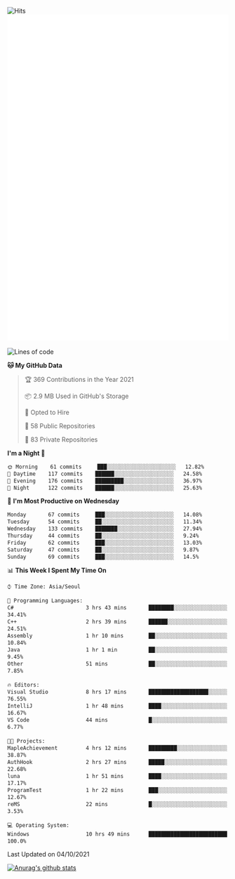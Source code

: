 ![Hits](https://hits.seeyoufarm.com/api/count/incr/badge.svg?url=https%3A%2F%2Fgithub.com%2Fkokose1234&count_bg=%2379C83D&title_bg=%23555555&icon=apple.svg&icon_color=%23E7E7E7&title=hits&edge_flat=false)
<br/>
![Metrics](https://github.com/kokose1234/kokose1234/blob/main/github-metrics.svg)

<!--START_SECTION:waka-->
![Lines of code](https://img.shields.io/badge/From%20Hello%20World%20I%27ve%20Written-11.9%20million%20lines%20of%20code-blue)

**🐱 My GitHub Data** 

> 🏆 369 Contributions in the Year 2021
 > 
> 📦 2.9 MB Used in GitHub's Storage 
 > 
> 💼 Opted to Hire
 > 
> 📜 58 Public Repositories 
 > 
> 🔑 83 Private Repositories  
 > 
**I'm a Night 🦉** 

```text
🌞 Morning    61 commits     ███░░░░░░░░░░░░░░░░░░░░░░   12.82% 
🌆 Daytime    117 commits    ██████░░░░░░░░░░░░░░░░░░░   24.58% 
🌃 Evening    176 commits    █████████░░░░░░░░░░░░░░░░   36.97% 
🌙 Night      122 commits    ██████░░░░░░░░░░░░░░░░░░░   25.63%

```
📅 **I'm Most Productive on Wednesday** 

```text
Monday       67 commits     ███░░░░░░░░░░░░░░░░░░░░░░   14.08% 
Tuesday      54 commits     ██░░░░░░░░░░░░░░░░░░░░░░░   11.34% 
Wednesday    133 commits    ███████░░░░░░░░░░░░░░░░░░   27.94% 
Thursday     44 commits     ██░░░░░░░░░░░░░░░░░░░░░░░   9.24% 
Friday       62 commits     ███░░░░░░░░░░░░░░░░░░░░░░   13.03% 
Saturday     47 commits     ██░░░░░░░░░░░░░░░░░░░░░░░   9.87% 
Sunday       69 commits     ███░░░░░░░░░░░░░░░░░░░░░░   14.5%

```


📊 **This Week I Spent My Time On** 

```text
⌚︎ Time Zone: Asia/Seoul

💬 Programming Languages: 
C#                       3 hrs 43 mins       ████████░░░░░░░░░░░░░░░░░   34.41% 
C++                      2 hrs 39 mins       ██████░░░░░░░░░░░░░░░░░░░   24.51% 
Assembly                 1 hr 10 mins        ██░░░░░░░░░░░░░░░░░░░░░░░   10.84% 
Java                     1 hr 1 min          ██░░░░░░░░░░░░░░░░░░░░░░░   9.45% 
Other                    51 mins             ██░░░░░░░░░░░░░░░░░░░░░░░   7.85%

🔥 Editors: 
Visual Studio            8 hrs 17 mins       ███████████████████░░░░░░   76.55% 
IntelliJ                 1 hr 48 mins        ████░░░░░░░░░░░░░░░░░░░░░   16.67% 
VS Code                  44 mins             █░░░░░░░░░░░░░░░░░░░░░░░░   6.77%

🐱‍💻 Projects: 
MapleAchievement         4 hrs 12 mins       █████████░░░░░░░░░░░░░░░░   38.87% 
AuthHook                 2 hrs 27 mins       █████░░░░░░░░░░░░░░░░░░░░   22.68% 
luna                     1 hr 51 mins        ████░░░░░░░░░░░░░░░░░░░░░   17.17% 
ProgramTest              1 hr 22 mins        ███░░░░░░░░░░░░░░░░░░░░░░   12.67% 
reMS                     22 mins             █░░░░░░░░░░░░░░░░░░░░░░░░   3.53%

💻 Operating System: 
Windows                  10 hrs 49 mins      █████████████████████████   100.0%

```


 Last Updated on 04/10/2021
<!--END_SECTION:waka-->

[![Anurag's github stats](https://github-readme-stats.vercel.app/api?username=kokose1234&theme=dracula)](https://github.com/anuraghazra/github-readme-stats)



	
